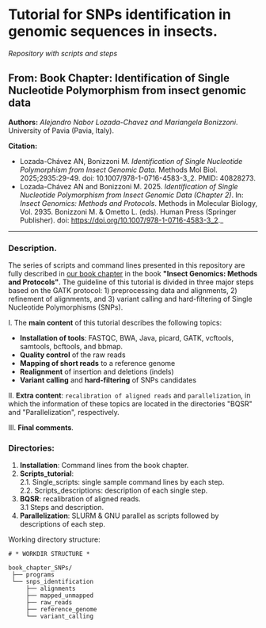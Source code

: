 # Tutorial for SNPs identification in genomic sequences in insects.

_Repository with scripts and steps_

## From: Book Chapter: Identification of Single Nucleotide Polymorphism from insect genomic data

**Authors:** _Alejandro Nabor Lozada-Chavez and Mariangela Bonizzoni_. University of Pavia (Pavia, Italy).

**Citation:** 
* Lozada-Chávez AN, Bonizzoni M. _Identification of Single Nucleotide Polymorphism from Insect Genomic Data._ Methods Mol Biol. 2025;2935:29-49. doi: 10.1007/978-1-0716-4583-3_2. PMID: 40828273.
* Lozada-Chávez AN and Bonizzoni M. 2025. _Identification of Single Nucleotide Polymorphism from Insect Genomic Data (Chapter 2)_. In: _Insect Genomics: Methods and Protocols_. Methods in Molecular Biology, Vol. 2935. Bonizzoni M. & Ometto L. (eds). Human Press (Springer Publisher). doi: https://doi.org/10.1007/978-1-0716-4583-3_2._

----
### Description.

The series of scripts and command lines presented in this repository are fully described in [our book chapter](https://doi.org/10.1007/978-1-0716-4583-3_2) in the book **"Insect Genomics: Methods and Protocols"**. The guideline of this tutorial is divided in three major steps based on the GATK protocol: 1) preprocessing data and alignments, 2) refinement of alignments, and 3) variant calling and hard-filtering of Single Nucleotide Polymorphisms (SNPs).
 
I. The **main content** of this tutorial describes the following topics:
 * **Installation of tools**: FASTQC, BWA, Java, picard, GATK, vcftools, samtools, bcftools, and bbmap. 
 * **Quality control** of the raw reads
 * **Mapping of short reads** to a reference genome
 * **Realignment** of insertion and deletions (indels)
 * **Variant calling** and **hard-filtering** of SNPs candidates

II. **Extra content**: `recalibration of aligned reads` and `parallelization`, in which the information of these topics are located in the directories "BQSR" and "Parallelization", respectively.

III. **Final comments**.

### Directories:

1. **Installation**: Command lines from the book chapter.
2. **Scripts_tutorial**:\
   2.1. Single_scripts: single sample command lines by each step. \
   2.2. Scripts_descriptions: description of each single step. 
3. **BQSR**: recalibration of aligned reads.\
    3.1 Steps and description.
4. **Parallelization**: SLURM & GNU parallel as scripts followed by descriptions of each step.

Working directory structure:

```text
# * WORKDIR STRUCTURE * 

book_chapter_SNPs/
 ├── programs
 └── snps_identification
     ├── alignments
     ├── mapped_unmapped
     ├── raw_reads
     ├── reference_genome
     └── variant_calling
```


